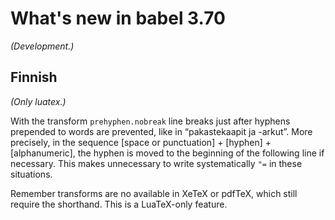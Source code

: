 # What's new in babel 3.70

*(Development.)*

## Finnish

*(Only luatex.)*

With the transform `prehyphen.nobreak` line breaks just after hyphens
prepended to words are prevented, like in “pakastekaapit ja -arkut”.
More precisely, in the sequence [space or punctuation] + [hyphen] +
[alphanumeric], the hyphen is moved to the beginning of the following
line if necessary. This makes unnecessary to write systematically `"=`
in these situations.

Remember transforms are no available in XeTeX or pdfTeX, which still
require the shorthand. This is a LuaTeX-only feature.










